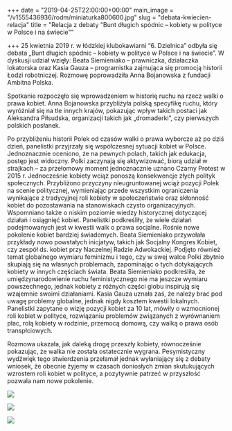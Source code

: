 +++
date = "2019-04-25T22:00:00+00:00"
main_image = "/v1555436936/rodm/miniaturka800600.jpg"
slug = "debata-kwiecien-relacja"
title = "Relacja z debaty \"Bunt długich spódnic – kobiety w polityce w Polsce i na świecie\""

+++
25 kwietnia 2019 r. w łódzkiej klubokawiarni “6. Dzielnica” odbyła się debata „Bunt długich spódnic – kobiety w polityce w Polsce i na świecie”. W dyskusji udział wzięły: Beata Siemieniako – prawniczka, działaczka lokatorska oraz Kasia Gauza – programistka zajmująca się promocją historii Łodzi robotniczej. Rozmowę poprowadziła Anna Bojanowska z fundacji Ambitna Polska.

Spotkanie rozpoczęło się wprowadzeniem w historię ruchu na rzecz walki o prawa kobiet. Anna Bojanowska przybliżyła polską specyfikę ruchu, który wyróżniał się na tle innych krajów, pokazując wpływ takich postaci jak Aleksandra Piłsudska, organizacji takich jak „dromaderki”, czy pierwszych polskich posłanek.

Po przybliżeniu historii Polek od czasów walki o prawa wyborcze aż po dziś dzień, panelistki przyjrzały się współczesnej sytuacji kobiet w Polsce. Jednoznacznie oceniono, że na pewnych polach, takich jak edukacja, postęp jest widoczny. Polki zaczynają się aktywizować, biorą udział w strajkach – za przełomowy moment jednoznacznie uznano Czarny Protest w 2015 r. Jednocześnie kobiety wciąż ponoszą konsekwencje złych polityk społecznych. Przybliżono przyczyny nieugruntowanej wciąż pozycji Polek na scenie politycznej, wymieniając przede wszystkim ograniczenia wynikające z tradycyjnej roli kobiety w społeczeństwie oraz skłonność kobiet do pozostawania na stanowiskach czysto organizacyjnych. Wspomniano także o niskim poziomie wiedzy historycznej dotyczącej działań i osiągnięć kobiet. Panelistki podkreśliły, że wiele działań podejmowanych jest w kwestii walk o prawa socjalne. Rośnie nowe pokolenie kobiet bardziej świadomych. Beata Siemieniako przywołała przykłady nowo powstałych inicjatyw, takich jak Socjalny Kongres Kobiet, czy zespół ds. kobiet przy Naczelnej Radzie Adwokackiej. Podjęto również temat globalnego wymiaru feminizmu i tego, czy w swej walce Polki zbytnio skupiają się na własnych problemach, zapominając o tych dotykających kobiety w innych częściach świata. Beata Siemieniako podkreśliła, że umiędzynarodowienie ruchu feministycznego nie ma jeszcze wymiaru powszechnego, jednak kobiety z różnych części globu inspirują się wzajemnie swoimi działaniami. Kasia Gauza uznała zaś, że należy brać pod uwagę problemy globalne, jednak nigdy kosztem kwestii lokalnych. Panelistki zapytane o wizję pozycji kobiet za 10 lat, mówiły o wzmocnionej roli kobiet w polityce, rozwiązaniu problemów związanych z wyrównaniem płac, rolą kobiety w rodzinie, przemocą domową, czy walką o prawa osób transpłciowych.

Rozmowa ukazała, jak daleką drogę przeszły kobiety, równocześnie pokazując, że walka nie została ostatecznie wygrana. Pesymistyczny wydźwięk tego stwierdzenia przełamał jednak wyłaniający się z debaty wniosek, że obecnie żyjemy w czasach doniosłych zmian skutukujących wzrostem roli kobiet w polityce, a pozytywnie patrzeć w przyszłość pozwala nam nowe pokolenie.

![](https://res.cloudinary.com/inspro/image/upload/v1556263538/rodm/IMG_4949.jpg)

![](https://res.cloudinary.com/inspro/image/upload/v1556263555/rodm/IMG_4941.jpg)

![](https://res.cloudinary.com/inspro/image/upload/v1556263568/rodm/IMG_4958.jpg)